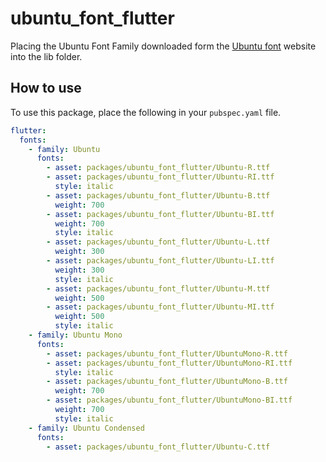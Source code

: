 # ubuntu_font_flutter

Placing the Ubuntu Font Family downloaded form the [Ubuntu font](https://design.ubuntu.com/font/) website into the lib folder.

## How to use

To use this package, place the following in your `pubspec.yaml` file.

```yaml
flutter:
  fonts:
    - family: Ubuntu
      fonts:
        - asset: packages/ubuntu_font_flutter/Ubuntu-R.ttf
        - asset: packages/ubuntu_font_flutter/Ubuntu-RI.ttf
          style: italic
        - asset: packages/ubuntu_font_flutter/Ubuntu-B.ttf
          weight: 700
        - asset: packages/ubuntu_font_flutter/Ubuntu-BI.ttf
          weight: 700
          style: italic
        - asset: packages/ubuntu_font_flutter/Ubuntu-L.ttf
          weight: 300
        - asset: packages/ubuntu_font_flutter/Ubuntu-LI.ttf
          weight: 300
          style: italic
        - asset: packages/ubuntu_font_flutter/Ubuntu-M.ttf
          weight: 500
        - asset: packages/ubuntu_font_flutter/Ubuntu-MI.ttf
          weight: 500
          style: italic
    - family: Ubuntu Mono
      fonts:
        - asset: packages/ubuntu_font_flutter/UbuntuMono-R.ttf
        - asset: packages/ubuntu_font_flutter/UbuntuMono-RI.ttf
          style: italic
        - asset: packages/ubuntu_font_flutter/UbuntuMono-B.ttf
          weight: 700
        - asset: packages/ubuntu_font_flutter/UbuntuMono-BI.ttf
          weight: 700
          style: italic
    - family: Ubuntu Condensed
      fonts:
        - asset: packages/ubuntu_font_flutter/Ubuntu-C.ttf
```
